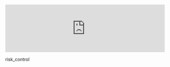 <p align="center"><embed width=100% src="https://people.eecs.berkeley.edu/~angelopoulos/blog/posts/rcps/figs/rcps_main_small_onmouse.svg"></p>

risk_control
